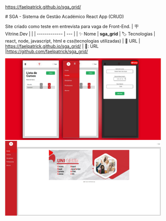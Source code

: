 # 

https://faelpatrick.github.io/sga_grid/



﻿# SGA - Sistema de Gestão Académico React App (CRUD)


Site criado como teste em entrevista para vaga de Front-End.
| :placard: Vitrine.Dev |     |
| -------------  | --- |
| :sparkles: Nome        | **sga_grid**
| :label: Tecnologias | react, node, javascript, html e css(tecnologias utilizadas)
| :rocket: URL         | https://faelpatrick.github.io/sga_grid/
| 📁: URL         |https://github.com/faelpatrick/sga_grid/

<!-- Inserir imagem com a #vitrinedev ao final do link -->
![image](https://github.com/faelpatrick/sga_grid/blob/main/crud_mobile.jpg#vitrinedev)
![image](https://github.com/faelpatrick/sga_grid/blob/main/crud_desktop.jpg#vitrinedev)
